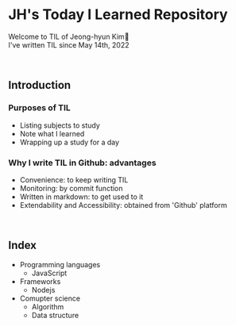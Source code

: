 # JH's Today I Learned Repository
Welcome to TIL of Jeong-hyun Kim🥰 <br>
I've written TIL since May 14th, 2022

<br>

## Introduction

### Purposes of TIL
- Listing subjects to study
- Note what I learned
- Wrapping up a study for a day

### Why I write TIL in Github: advantages
- Convenience: to keep writing TIL 
- Monitoring: by commit function
- Written in markdown: to get used to it
- Extendability and Accessibility: obtained from 'Github' platform

<br>

## Index
- Programming languages
  * JavaScript
- Frameworks
  * Nodejs
- Comupter science
  * Algorithm
  * Data structure
